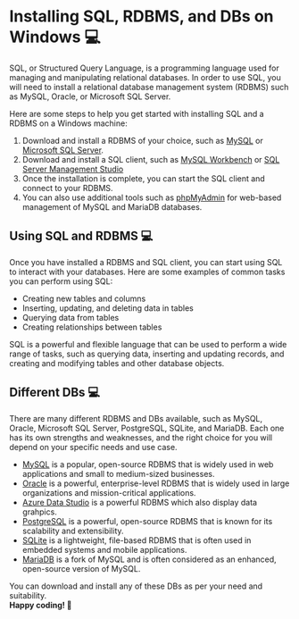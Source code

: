 # Installing SQL, RDBMS, and DBs on Windows 💻

SQL, or Structured Query Language, is a programming language used for managing and manipulating relational databases. In order to use SQL, you will need to install a relational database management system (RDBMS) such as MySQL, Oracle, or Microsoft SQL Server.

Here are some steps to help you get started with installing SQL and a RDBMS on a Windows machine:

1. Download and install a RDBMS of your choice, such as [MySQL](https://dev.mysql.com/downloads/installer/) or [Microsoft SQL Server](https://www.microsoft.com/en-us/sql-server/sql-server-downloads).
2. Download and install a SQL client, such as [MySQL Workbench](https://dev.mysql.com/downloads/workbench/) or [SQL Server Management Studio](https://docs.microsoft.com/en-us/sql/ssms/download-sql-server-management-studio-ssms?view=sql-server-ver15)
3. Once the installation is complete, you can start the SQL client and connect to your RDBMS.
4. You can also use additional tools such as [phpMyAdmin](https://windows.phpmyadmin.net/) for web-based management of MySQL and MariaDB databases.

## Using SQL and RDBMS 💻
Once you have installed a RDBMS and SQL client, you can start using SQL to interact with your databases. Here are some examples of common tasks you can perform using SQL:

- Creating new tables and columns
- Inserting, updating, and deleting data in tables
- Querying data from tables
- Creating relationships between tables

SQL is a powerful and flexible language that can be used to perform a wide range of tasks, such as querying data, inserting and updating records, and creating and modifying tables and other database objects.

## Different DBs 💻
There are many different RDBMS and DBs available, such as MySQL, Oracle, Microsoft SQL Server, PostgreSQL, SQLite, and MariaDB. Each one has its own strengths and weaknesses, and the right choice for you will depend on your specific needs and use case.

- [MySQL](https://www.mysql.com/) is a popular, open-source RDBMS that is widely used in web applications and small to medium-sized businesses.
- [Oracle](https://www.oracle.com/database/) is a powerful, enterprise-level RDBMS that is widely used in large organizations and mission-critical applications.
- [Azure Data Studio](https://azure.microsoft.com/) is a powerful RDBMS which also display data grahpics.
- [PostgreSQL](https://www.postgresql.org/) is a powerful, open-source RDBMS that is known for its scalability and extensibility.
- [SQLite](https://www.sqlite.org/) is a lightweight, file-based RDBMS that is often used in embedded systems and mobile applications.
- [MariaDB](https://mariadb.org/) is a fork of MySQL and is often considered as an enhanced, open-source version of MySQL.

You can download and install any of these DBs as per your need and suitability. <br>
**Happy coding! 🚀**
